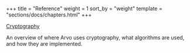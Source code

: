 +++
title = "Reference"
weight = 1
sort_by = "weight"
template = "sections/docs/chapters.html"
+++

[Cryptography](@/docs/arvo/reference/cryptography.md)

An overview of where Arvo uses cryptography, what algorithms are used, and how
they are implemented.

